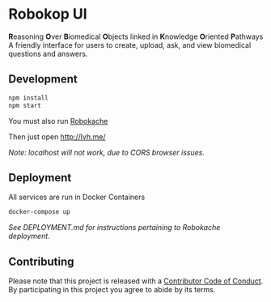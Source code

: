 # Robokop UI
**R**easoning **O**ver **B**iomedical **O**bjects linked in **K**nowledge **O**riented **P**athways
A friendly interface for users to create, upload, ask, and view biomedical questions and answers.

## Development
```bash
npm install
npm start
```
You must also run [Robokache](https://github.com/NCATS-Gamma/robokache)

Then just open http://lvh.me/

*Note: localhost will not work, due to CORS browser issues.*

## Deployment
All services are run in Docker Containers
```bash
docker-compose up
```
*See DEPLOYMENT.md for instructions pertaining to Robokache deployment.*

## Contributing

Please note that this project is released with a [Contributor Code of Conduct](CODE_OF_CONDUCT.md). By participating in this project you agree to abide by its terms.